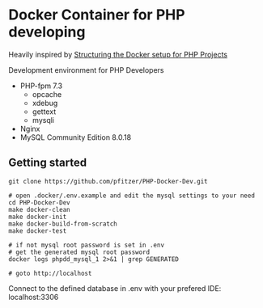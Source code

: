 # Docker Container for PHP developing
Heavily inspired by [Structuring the Docker setup for PHP Projects](https://www.pascallandau.com/blog/structuring-the-docker-setup-for-php-projects/)

Development environment for PHP Developers

* PHP-fpm 7.3
    * opcache
    * xdebug
    * gettext
    * mysqli
* Nginx
* MySQL Community Edition 8.0.18

## Getting started
````
git clone https://github.com/pfitzer/PHP-Docker-Dev.git

# open .docker/.env.example and edit the mysql settings to your need
cd PHP-Docker-Dev
make docker-clean
make docker-init
make docker-build-from-scratch
make docker-test

# if not mysql root password is set in .env
# get the generated mysql root password
docker logs phpdd_mysql_1 2>&1 | grep GENERATED

# goto http://localhost
````

Connect to the defined database in .env with your prefered IDE: localhost:3306
